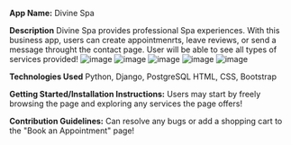 **App Name:**
Divine Spa

**Description**
Divine Spa provides professional Spa experiences. With this business app, users can create appointmenrts, leave reviews, or send a message throught the contact page. User will be able to see all types of services provided!
![image](https://user-images.githubusercontent.com/101231657/173367890-870eef3d-a97f-40eb-a32d-9072c05d231e.png)
![image](https://user-images.githubusercontent.com/101231657/173368007-ed05a654-8b96-4db1-917d-4f444b919e5c.png)
![image](https://user-images.githubusercontent.com/101231657/173368154-5ca46ba9-dcaa-4cb5-8b1f-27a3811c7817.png)
![image](https://user-images.githubusercontent.com/101231657/173368225-9c8441e2-0101-4ab9-af0a-b5e60a6b544d.png)
![image](https://user-images.githubusercontent.com/101231657/173368532-70272ef6-5f4c-400a-802f-f417de53c155.png)

**Technologies Used**
Python, Django, PostgreSQL HTML, CSS, Bootstrap

**Getting Started/Installation Instructions:**
Users may start by freely browsing the page and exploring any services the page offers!

**Contribution Guidelines:**
Can resolve any bugs or add a shopping cart to the "Book an Appointment" page!
